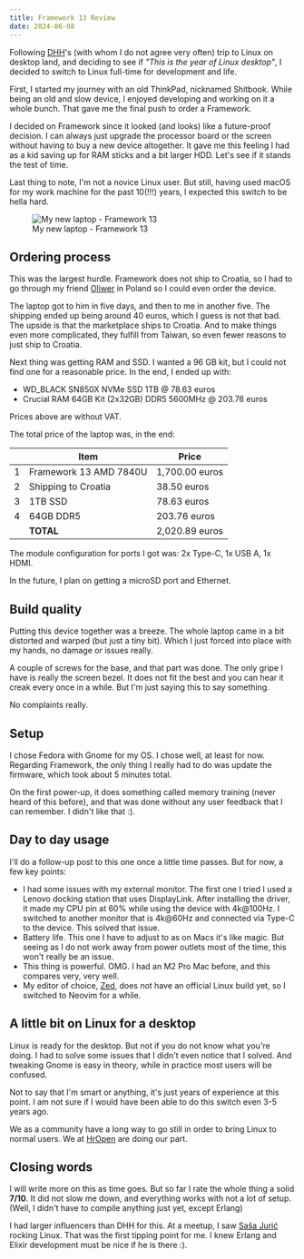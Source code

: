 ```yaml
---
title: Framework 13 Review 
date: 2024-06-08
---
```


Following [DHH](https://x.com/dhh)'s (with whom I do not agree very often) trip to Linux on desktop land, and deciding to see if _"This is the year of Linux desktop"_, I decided to switch to Linux full-time for development and life.

First, I started my journey with an old ThinkPad, nicknamed Shitbook. While being an old and slow device, I enjoyed developing and working on it a whole bunch. That gave me the final push to order a Framework.

I decided on Framework since it looked (and looks) like a future-proof decision. I can always just upgrade the processor board or the screen without having to buy a new device altogether. It gave me this feeling I had as a kid saving up for RAM sticks and a bit larger HDD. Let's see if it stands the test of time.

Last thing to note, I'm not a novice Linux user. But still, having used macOS for my work machine for the past 10(!!!) years, I expected this switch to be hella hard.

<figure>
  <img src="/laptop_framework.jpeg" alt="My new laptop - Framework 13" />
  <figcaption>My new laptop - Framework 13</figcaption>
</figure>


## Ordering process

This was the largest hurdle. Framework does not ship to Croatia, so I had to go through my friend [Oliwer](https://oliwer.me/) in Poland so I could even order the device.

The laptop got to him in five days, and then to me in another five. The shipping ended up being around 40 euros, which I guess is not that bad. The upside is that the marketplace ships to Croatia. And to make things even more complicated, they fulfill from Taiwan, so even fewer reasons to just ship to Croatia.

Next thing was getting RAM and SSD. I wanted a 96 GB kit, but I could not find one for a reasonable price. In the end, I ended up with:

- WD_BLACK SN850X NVMe SSD 1TB @ 78.63 euros
- Crucial RAM 64GB Kit (2x32GB) DDR5 5600MHz @ 203.76 euros

Prices above are without VAT.

The total price of the laptop was, in the end:

| | Item | Price |
|-|------|-------|
|1|Framework 13 AMD 7840U | 1,700.00 euros |
|2|Shipping to Croatia | 38.50 euros |
|3|1TB SSD | 78.63 euros |
|4|64GB DDR5 | 203.76 euros |
| | **TOTAL** | 2,020.89 euros |

The module configuration for ports I got was: 2x Type-C, 1x USB A, 1x HDMI.

In the future, I plan on getting a microSD port and Ethernet.

## Build quality

Putting this device together was a breeze. The whole laptop came in a bit distorted and warped (but just a tiny bit). Which I just forced into place with my hands, no damage or issues really.

A couple of screws for the base, and that part was done. The only gripe I have is really the screen bezel. It does not fit the best and you can hear it creak every once in a while. But I'm just saying this to say something.

No complaints really.

## Setup

I chose Fedora with Gnome for my OS. I chose well, at least for now. Regarding Framework, the only thing I really had to do was update the firmware, which took about 5 minutes total.

On the first power-up, it does something called memory training (never heard of this before), and that was done without any user feedback that I can remember. I didn't like that :).

## Day to day usage

I'll do a follow-up post to this one once a little time passes. But for now, a few key points:

- I had some issues with my external monitor. The first one I tried I used a Lenovo docking station that uses DisplayLink. After installing the driver, it made my CPU pin at 60% while using the device with 4k@100Hz. I switched to another monitor that is 4k@60Hz and connected via Type-C to the device. This solved that issue.
- Battery life. This one I have to adjust to as on Macs it's like magic. But seeing as I do not work away from power outlets most of the time, this won't really be an issue.
- This thing is powerful. OMG. I had an M2 Pro Mac before, and this compares very, very well.
- My editor of choice, [Zed](https://zed.dev/), does not have an official Linux build yet, so I switched to Neovim for a while.

## A little bit on Linux for a desktop

Linux is ready for the desktop. But not if you do not know what you're doing. I had to solve some issues that I didn't even notice that I solved. And tweaking Gnome is easy in theory, while in practice most users will be confused.

Not to say that I'm smart or anything, it's just years of experience at this point. I am not sure if I would have been able to do this switch even 3-5 years ago.

We as a community have a long way to go still in order to bring Linux to normal users. We at [HrOpen](https://open.hr) are doing our part.

## Closing words

I will write more on this as time goes. But so far I rate the whole thing a solid **7/10**. It did not slow me down, and everything works with not a lot of setup. (Well, I didn't have to compile anything just yet, except Erlang)

I had larger influencers than DHH for this. At a meetup, I saw [Saša Jurić](https://www.theerlangelist.com/) rocking Linux. That was the first tipping point for me. I knew Erlang and Elixir development must be nice if he is there :).
